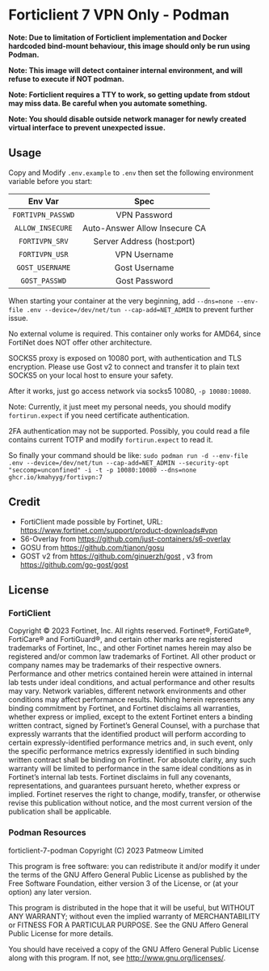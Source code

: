 # Forticlient 7 VPN Only - Podman

**Note: Due to limitation of Forticlient implementation and Docker hardcoded bind-mount behaviour, this image should only be run using Podman.**

**Note: This image will detect container internal environment, and will refuse to execute if NOT podman.**

**Note: Forticlient requires a TTY to work, so getting update from stdout may miss data. Be careful when you automate something.**

**Note: You should disable outside network manager for newly created virtual interface to prevent unexpected issue.**

## Usage

Copy and Modify `.env.example` to `.env` then set the following environment variable before you start: 

|          Env Var         |  Spec  |
|:------------------------:|:------:|
|`FORTIVPN_PASSWD`| VPN Password |
|`ALLOW_INSECURE`| Auto-Answer Allow Insecure CA|
|`FORTIVPN_SRV`| Server Address (host:port) |
|`FORTIVPN_USR`| VPN Username |
|`GOST_USERNAME`| Gost Username |
|`GOST_PASSWD`| Gost Password |

When starting your container at the very beginning, add `--dns=none --env-file .env --device=/dev/net/tun --cap-add=NET_ADMIN` to prevent further issue.

No external volume is required. This container only works for AMD64, since FortiNet does NOT offer other architecture.

SOCKS5 proxy is exposed on 10080 port, with authentication and TLS encryption. Please use Gost v2 to connect and transfer it to plain text SOCKS5 on your local host to ensure your safety.

After it works, just go access network via socks5 10080, `-p 10080:10080`.

Note: Currently, it just meet my personal needs, you should modify `fortirun.expect` if you need certificate authentication.

2FA authentication may not be supported. Possibly, you could read a file contains current TOTP and modify `fortirun.expect` to read it.

So finally your command should be like: `sudo podman run -d --env-file .env --device=/dev/net/tun --cap-add=NET_ADMIN --security-opt "seccomp=unconfined" -i -t -p 10080:10080 --dns=none ghcr.io/kmahyyg/fortivpn:7`

## Credit

- FortiClient made possible by Fortinet, URL: https://www.fortinet.com/support/product-downloads#vpn
- S6-Overlay from https://github.com/just-containers/s6-overlay
- GOSU from https://github.com/tianon/gosu 
- GOST v2 from https://github.com/ginuerzh/gost , v3 from https://github.com/go-gost/gost

## License

### FortiClient

Copyright © 2023 Fortinet, Inc. All rights reserved. Fortinet®, FortiGate®, FortiCare® and FortiGuard®, and certain other marks are registered trademarks of Fortinet, Inc., and other Fortinet names herein may also be registered and/or common law trademarks of Fortinet. All other product or company names may be trademarks of their respective owners. Performance and other metrics contained herein were attained in internal lab tests under ideal conditions, and actual performance and other results may vary. Network variables, different network environments and other conditions may affect performance results. Nothing herein represents any binding commitment by Fortinet, and Fortinet disclaims all warranties, whether express or implied, except to the extent Fortinet enters a binding written contract, signed by Fortinet’s General Counsel, with a purchase that expressly warrants that the identified product will perform according to certain expressly-identified performance metrics and, in such event, only the specific performance metrics expressly identified in such binding written contract shall be binding on Fortinet. For absolute clarity, any such warranty will be limited to performance in the same ideal conditions as in Fortinet’s internal lab tests. Fortinet disclaims in full any covenants, representations, and guarantees pursuant hereto, whether express or implied. Fortinet reserves the right to change, modify, transfer, or otherwise revise this publication without notice, and the most current version of the publication shall be applicable.

### Podman Resources

 forticlient-7-podman
 Copyright (C) 2023  Patmeow Limited
 
 This program is free software: you can redistribute it and/or modify
 it under the terms of the GNU Affero General Public License as published by
 the Free Software Foundation, either version 3 of the License, or
 (at your option) any later version.
 
 This program is distributed in the hope that it will be useful,
 but WITHOUT ANY WARRANTY; without even the implied warranty of
 MERCHANTABILITY or FITNESS FOR A PARTICULAR PURPOSE.  See the
 GNU Affero General Public License for more details.
 
 You should have received a copy of the GNU Affero General Public License
 along with this program.  If not, see <http://www.gnu.org/licenses/>.

